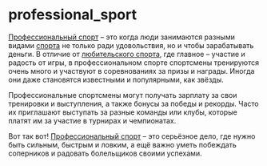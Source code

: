 # professional_sport

[Профессиональный спорт](./professional_sport.md) – это когда люди занимаются разными видами [спорта](./sport.md) не только ради удовольствия, но и чтобы зарабатывать деньги. В отличие от [любительского спорта](./amateur_sports.md), где главное – участие и радость от игры, в профессиональном спорте спортсмены тренируются очень много и участвуют в соревнованиях за призы и награды. Иногда они даже становятся известными и популярными, как звёзды.

Профессиональные спортсмены могут получать зарплату за свои тренировки и выступления, а также бонусы за победы и рекорды. Часто их приглашают выступать за разные команды или клубы, которые платят им за участие в турнирах и чемпионатах.

Вот так вот! [Профессиональный спорт](./professional_sport.md) – это серьёзное дело, где нужно быть сильным, быстрым и ловким, а ещё важно уметь побеждать соперников и радовать болельщиков своими успехами.